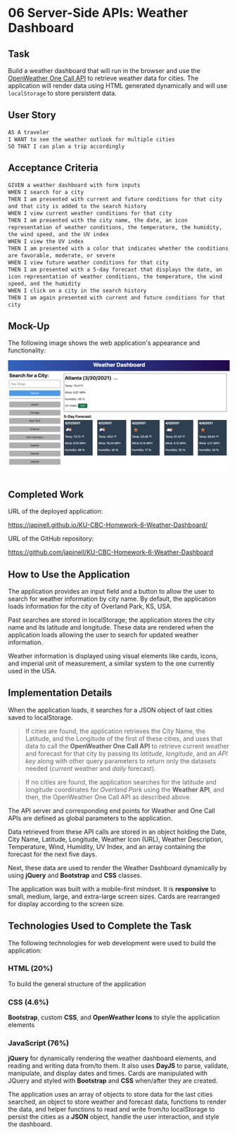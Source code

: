 # 06 Server-Side APIs: Weather Dashboard

## Task

Build a weather dashboard that will run in the browser and use the [OpenWeather One Call API](https://openweathermap.org/api/one-call-api) to retrieve weather data for cities. The application will render data using HTML generated dynamically and will use `localStorage` to store persistent data.

## User Story

```
AS A traveler
I WANT to see the weather outlook for multiple cities
SO THAT I can plan a trip accordingly
```

## Acceptance Criteria

```
GIVEN a weather dashboard with form inputs
WHEN I search for a city
THEN I am presented with current and future conditions for that city and that city is added to the search history
WHEN I view current weather conditions for that city
THEN I am presented with the city name, the date, an icon representation of weather conditions, the temperature, the humidity, the wind speed, and the UV index
WHEN I view the UV index
THEN I am presented with a color that indicates whether the conditions are favorable, moderate, or severe
WHEN I view future weather conditions for that city
THEN I am presented with a 5-day forecast that displays the date, an icon representation of weather conditions, the temperature, the wind speed, and the humidity
WHEN I click on a city in the search history
THEN I am again presented with current and future conditions for that city
```

## Mock-Up

The following image shows the web application's appearance and functionality:

![The weather app includes a search option, a list of cities, and a five-day forecast and current weather conditions for Atlanta.](./assets/images/06-server-side-apis-homework-demo.png)

## Completed Work

URL of the deployed application:

https://japinell.github.io/KU-CBC-Homework-6-Weather-Dashboard/

URL of the GitHub repository:

https://github.com/japinell/KU-CBC-Homework-6-Weather-Dashboard

## How to Use the Application

The application provides an input field and a button to allow the user to search for weather information by city name. By default, the application loads information for the city of Overland Park, KS, USA.

Past searches are stored in localStorage; the application stores the city name and its latitude and longitude. These data are rendered when the application loads allowing the user to search for updated weather information.

Weather information is displayed using visual elements like cards, icons, and imperial unit of measurement, a similar system to the one currently used in the USA.

## Implementation Details

When the application loads, it searches for a JSON object of last cities saved to localStorage.

> If cities are found, the application retrieves the City Name, the Latitude, and the Longitude of the first of these cities, and uses that data to call the **OpenWeather One Call API** to retrieve current weather and forecast for that city by passing its _latitude_, _longitude_, and an _API key_ along with other query parameters to return only the datasets needed (_current_ weather and _daily_ forecast).

> If no cities are found, the application searches for the latitude and longitude coordinates for _Overland Park_ using the **Weather API**, and then, the OpenWeather One Call API as described above.

The API server and corresponding end points for Weather and One Call APIs are defined as global parameters to the application.

Data retrieved from these API calls are stored in an object holding the Date, City Name, Latitude, Longitude, Weather Icon (URL), Weather Description, Temperature, Wind, Humidity, UV Index, and an array containing the forecast for the next five days.

Next, these data are used to render the Weather Dashboard dynamically by using **jQuery** and **Bootstrap** and **CSS** classes.

The application was built with a mobile-first mindset. It is **responsive** to small, medium, large, and extra-large screen sizes. Cards are rearranged for display according to the screen size.

## Technologies Used to Complete the Task

The following technologies for web development were used to build the application:

### HTML (20%)

To build the general structure of the application

### CSS (4.6%)

**Bootstrap**, custom **CSS**, and **OpenWeather Icons** to style the application elements

### JavaScript (76%)

**jQuery** for dynamically rendering the weather dashboard elements, and reading and writing data from/to them. It also uses **DayJS** to parse, validate, manipulate, and display dates and times. Cards are manipulated with JQuery and styled with **Bootstrap** and **CSS** when/after they are created.

The application uses an array of objects to store data for the last cities searched, an object to store weather and forecast data, functions to render the data, and helper functions to read and write from/to localStorage to persist the cities as a **JSON** object, handle the user interaction, and style the dashboard.
